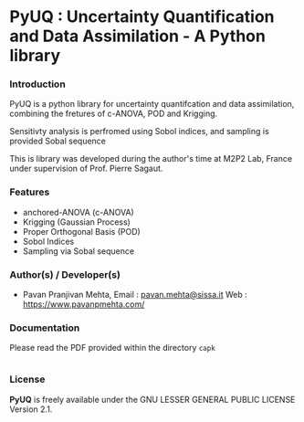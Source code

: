 # PyUQ : Uncertainty Quantification and Data Assimilation - A Python library



### Introduction

PyUQ is a python library for uncertainty quantifcation and data assimilation, combining the fretures of c-ANOVA, POD and Krigging. 

Sensitivty analysis is perfromed using Sobol indices, and sampling is provided Sobal sequence

This is library was developed during the author's time at M2P2 Lab, France under supervision of Prof. Pierre Sagaut.  

### Features

* anchored-ANOVA (c-ANOVA)
* Krigging (Gaussian Process)
* Proper Orthogonal Basis (POD)
* Sobol Indices
* Sampling via Sobal sequence

### Author(s) / Developer(s)

* Pavan Pranjivan Mehta, 
	  Email : pavan.mehta@sissa.it
	  Web : https://www.pavanpmehta.com/


### Documentation


Please read the PDF provided within the directory `capk`

```

```


### License
**PyUQ** is freely available under the GNU LESSER GENERAL PUBLIC LICENSE Version 2.1.

